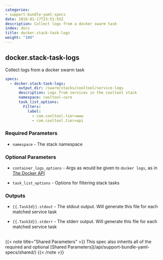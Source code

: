 ```yaml
---
categories:
- support-bundle-yaml-specs
date: 2018-01-17T23:51:55Z
description: Collect logs from a docker swarm task
index: docs
title: docker.stack-task-logs
weight: "100"
---
```


## docker.stack-task-logs

Collect logs from a docker swarm task


```yaml
specs:
  - docker.stack-task-logs:
      output_dir: /swarm/stacks/cooltool/service-logs
      description: Logs from services in the cooltool stack
      namespace: cooltool-core
      task_list_options:
        Filters:
          label:
            - com.cooltool.tier=www
            - com.cooltool.tier=api
```

    
### Required Parameters


- `namespace` - The stack namespace


    
### Optional Parameters


- `container_logs_options` - Args as would be given to `docker logs`, as in [The Docker API](https://github.com/moby/moby/blob/master/api/types/client.go#L73)


- `task_list_options` - Options for filtering stack tasks


    
### Outputs


- `{{.TaskId}}.stdout` - The stdout output. Will generate this file for each matched service task

- `{{.TaskId}}.stderr` - The stderr output. Will generate this file for each matched service task

    
<br>
{{< note title="Shared Parameters" >}}
This spec also inherits all of the required and optional [Shared Parameters](/api/support-bundle-yaml-specs/shared/)
{{< /note >}}
    
    